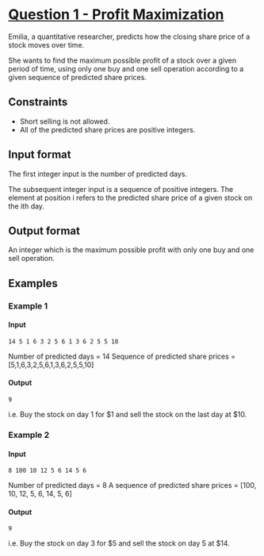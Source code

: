 # [Question 1 - Profit Maximization](https://github.com/JuliaSzymanska/Global_Coding_Challange_2020/blob/master/.questions/Global_Coding_Challenge_1.pdf)

Emilia, a quantitative researcher, predicts how the closing share price of a stock moves over time.

She wants to find the maximum possible profit of a stock over a given period of time, using only one buy and one sell operation according to a given sequence of predicted share prices.

## Constraints
- Short selling is not allowed.
- All of the predicted share prices are positive integers.

## Input format

The first integer input is the number of predicted days.

The subsequent integer input is a sequence of positive integers. The element at position i refers to the predicted share price of a given stock on the ith day.

## Output format
An integer which is the maximum possible profit with only one buy and one sell operation.

## Examples
### Example 1
#### Input
```
14 5 1 6 3 2 5 6 1 3 6 2 5 5 10
```
Number of predicted days = 14
Sequence of predicted share prices = [5,1,6,3,2,5,6,1,3,6,2,5,5,10]

#### Output
```
9
```
i.e. Buy the stock on day 1 for $1 and sell the stock on the last day at $10.


### Example 2
#### Input
```
8 100 10 12 5 6 14 5 6
```
Number of predicted days = 8
A sequence of predicted share prices = [100, 10, 12, 5, 6, 14, 5, 6]
#### Output
```
9
```
i.e. Buy the stock on day 3 for $5 and sell the stock on day 5 at $14.
